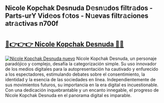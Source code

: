 ## Nicole Kopchak Desnuda D𝚎sn𝚞dos filtr𝚊dos - Parts-urY Vid𝚎os f𝚘tos - N𝚞evas filtr𝚊ciones atr𝚊ctivas n700f

# <h2><a href="http://mbcvnoe.tromn.icu/?c=Nicole+Kopchak+Desnuda">🔗👉👉👉 Nicole Kopchak Desnuda 🔗🔗</a></h2>

[![Nicole Kopchak Desnuda nuevo](https://i.imgur.com/pEAQMta.gif)](http://mbcvnoe.tromn.icu/?c=Nicole+Kopchak+Desnuda)
Nicole Kopchak Desnuda, un personaje paradójico y complejo, desafía la categorización simple. Su uso innovador de los medios digitales para la autopresentación ha cautivado y enfurecido a los espectadores, estimulando debates sobre el consentimiento, la identidad y la esencia de las sociedades en línea. Independientemente de sus movimientos futuros, su importancia en la era digital es incuestionable. Con una dedicación inquebrantable y un encanto innegable, el progreso de Nicole Kopchak Desnuda en el panorama digital es imparable.
